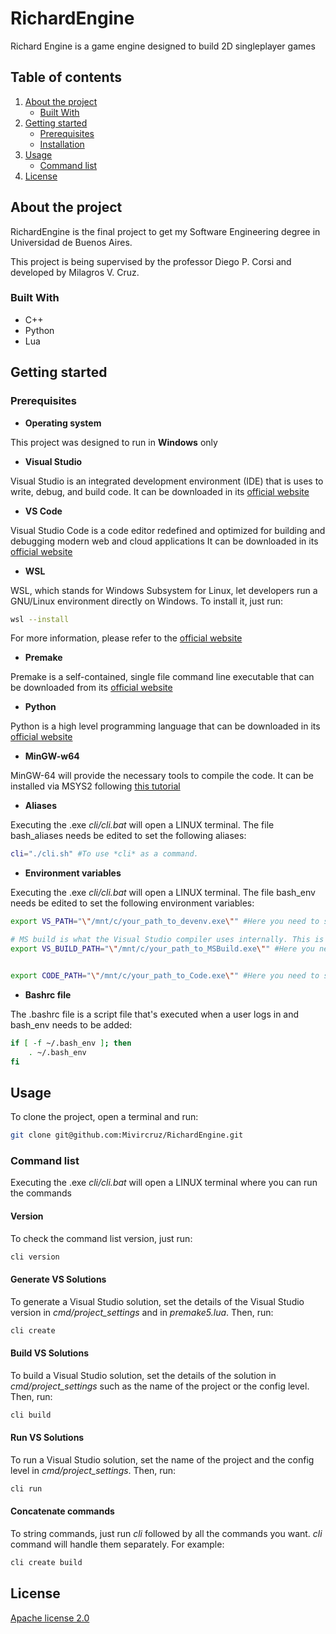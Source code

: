 # RichardEngine

Richard Engine is a game engine designed to build 2D singleplayer games

## Table of contents
<ol>
    <li>
        <a href="#about-the-project">About the project</a>
        <ul>
            <li><a href="#built-with">Built With</a></li>
        </ul>
    </li>
    <li>
        <a href="#getting-started">Getting started</a>
        <ul>
            <li><a href="#prerequisites">Prerequisites</a></li>
            <li><a href="#installation">Installation</a></li>
        </ul>
    </li>
    <li>
        <a href="#usage">Usage</a>
        <ul>
            <li><a href="#command-list">Command list</a></li>
        </ul>
    </li>
    <li><a href="#license">License</a></li>
</ol>

## About the project

RichardEngine is the final project to get my Software Engineering degree in Universidad de Buenos Aires. 

This project is being supervised by the professor Diego P. Corsi and developed by Milagros V. Cruz.

### Built With

* C++
* Python
* Lua

## Getting started

### Prerequisites

- **Operating system**

This project was designed to run in **Windows** only

- **Visual Studio**

Visual Studio is an integrated development environment (IDE) that is uses to write, debug, and build code. It can be downloaded in its [official website](https://visualstudio.microsoft.com/es/vs/)

- **VS Code**

Visual Studio Code is a code editor redefined and optimized for building and debugging modern web and cloud applications It can be downloaded in its [official website](https://code.visualstudio.com/)

- **WSL**

WSL, which stands for Windows Subsystem for Linux, let developers run a GNU/Linux environment directly on Windows. To install it, just run:

```bash
wsl --install
```

For more information, please refer to the [official website](https://learn.microsoft.com/en-us/windows/wsl/)

- **Premake**

 Premake is a self-contained, single file command line executable that can be downloaded from its [official website](https://premake.github.io/download) 

- **Python**

Python is a high level programming language that can be downloaded in its [official website](https://www.python.org/downloads/windows/)

- **MinGW-w64**

MinGW-64 will provide the necessary tools to compile the code. It can be installed via MSYS2 following [this tutorial](https://code.visualstudio.com/docs/cpp/config-mingw)

- **Aliases**

Executing the .exe *cli/cli.bat* will open a LINUX terminal. The file bash_aliases needs be edited to set the following aliases:

```bash
cli="./cli.sh" #To use *cli* as a command.
```

- **Environment variables**

Executing the .exe *cli/cli.bat* will open a LINUX terminal. The file bash_env needs be edited to set the following environment variables:

```bash
export VS_PATH="\"/mnt/c/your_path_to_devenv.exe\"" #Here you need to set yout path to devenv.exe inside yout Visual Studio installation

# MS build is what the Visual Studio compiler uses internally. This is what we what will be used to build this project. This executable is inside the IDE folder
export VS_BUILD_PATH="\"/mnt/c/your_path_to_MSBuild.exe\"" #Here you need to set yout path to MSBuild.exe inside yout Visual Studio installation. This executable is inside the MSBuild folder


export CODE_PATH="\"/mnt/c/your_path_to_Code.exe\"" #Here you need to set yout path to Code.exe inside yout VS Code installation. This executable is inside the Microsoft VS Code folder
```

- **Bashrc file**

The .bashrc file is a script file that's executed when a user logs in and bash_env needs to be added:
```bash
if [ -f ~/.bash_env ]; then
    . ~/.bash_env 
fi
```


## Usage

To clone the project, open a terminal and run:

```bash
git clone git@github.com:Mivircruz/RichardEngine.git
```

### Command list

Executing the .exe *cli/cli.bat* will open a LINUX terminal where you can run the commands

#### Version

To check the command list version, just run: 

```bash
cli version
```

#### Generate VS Solutions

To generate a Visual Studio solution, set the details of the Visual Studio version in *cmd/project_settings* and in  *premake5.lua*. Then, run:

```bash
cli create
```

#### Build VS Solutions

To build a Visual Studio solution, set the details of the solution in *cmd/project_settings* such as the name of the project or the config level. Then, run: 

```bash
cli build
```

#### Run VS Solutions

To run a Visual Studio solution, set the name of the project and the config level in *cmd/project_settings*. Then, run:

```bash
cli run
```

#### Concatenate commands

To string commands, just run *cli* followed by all the commands you want. *cli* command will handle them separately. For example:

```bash
cli create build
```

## License

[Apache license 2.0](https://www.apache.org/licenses/LICENSE-2.0)

